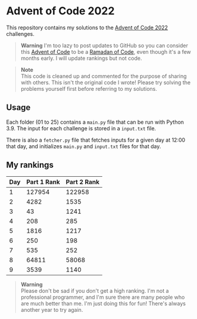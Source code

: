 # Advent of Code 2022
This repository contains my solutions to the [Advent of Code 2022](https://adventofcode.com/2022) challenges.

> **Warning**
> I'm too lazy to post updates to GitHub so you can consider this [Advent of Code](https://github.com/thunder-red-star/advent-of-code/) to be a [Ramadan of Code](https://github.com/thunder-red-star/ramadan-of-code), even though it's a few months early. I will update rankings but not code.

> **Note**  
> This code is cleaned up and commented for the purpose of sharing with others. This isn't the original code I wrote! Please try solving the problems yourself first before referring to my solutions.

## Usage
Each folder (01 to 25) contains a `main.py` file that can be run with Python 3.9. The input for each challenge is stored in a `input.txt` file.

There is also a `fetcher.py` file that fetches inputs for a given day at 12:00 that day, and initializes `main.py` and `input.txt` files for that day.

## My rankings

| Day     | Part 1 Rank | Part 2 Rank |
|---------|-------------|-------------|
| 1       | 127954      | 122958      |
| 2       | 4282        | 1535        | 
| 3       | 43          | 1241        |
| 4       | 208         | 285         |
| 5       | 1816        | 1217        |
| 6       | 250         | 198         |
| 7       | 535         | 252         |
| 8       | 64811       | 58068       |
| 9       | 3539        | 1140        |

> **Warning**  
> Please don't be sad if you don't get a high ranking. I'm not a professional programmer, and I'm sure there are many people who are much better than me. I'm just doing this for fun! There's always another year to try again.
